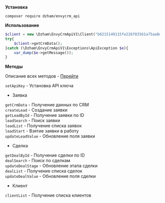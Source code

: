 **Установка**

``composer require dzham/envycrm_api``

**Использование**

```php
$client = new \Dzham\EnvyCrmApiV1\Client("b6215149115fe226f83561a75aa8e6c6b54aa8c1");
try{ 
    $client->getCrmData();
}catch (\Dzham\EnvyCrmApiV1\Exceptions\ApiException $e){
    var_dump($e->getMessage());
}
```

**Методы**

Описание всех методов - [Перейти](https://docs.google.com/document/d/1TLXZxy2PR1_MZwpKROGV_TMTRbFEltrMOTtWWFyK_WA)

``setApiKey`` - Установка API ключа
 - Заявка
 
 ``getCrmData`` - Получение данных по CRM  
 ``createLead`` - Создание заявки  
 ``getLeadById`` - Получение заявки по ID  
 ``leadSearch`` - Поиск заявки  
 ``leadList`` - Получение списка заявок  
 ``leadStart`` - Взятие заявки в работу  
 ``updateLeadValue`` - Обновление поля заявки  

 - Сделка
 
  ``getDealById`` - Получение сделки по ID  
  ``dealSearch`` - Поиск по сделкам  
  ``updateDealStage`` - Обновление этапа сделки  
  ``dealList`` - Получение списка сделок  
  ``updateDealValue`` - Обновление поля сделки  
 - Клиент
 
 ``clientList`` - Получение списка клиентов
